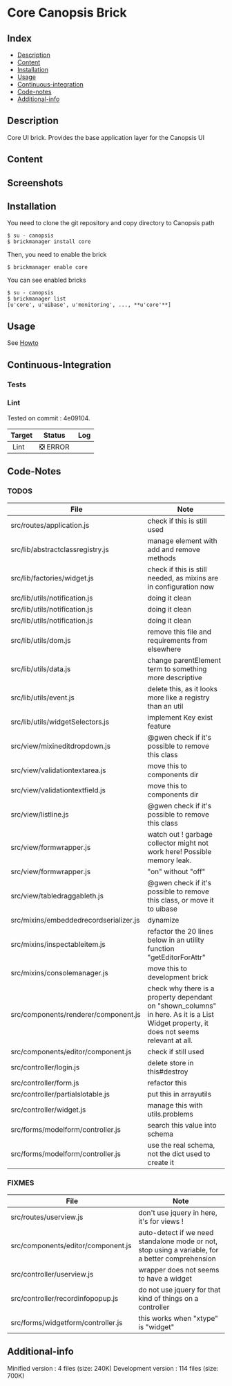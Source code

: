 # Core Canopsis Brick

## Index

- [Description](#description)
- [Content](#content)
- [Installation](#installation)
- [Usage](#usage)
- [Continuous-integration](#continuous-integration)
- [Code-notes](#code-notes)
- [Additional-info](#additional-info)

## Description

Core UI brick. Provides the base application layer for the Canopsis UI

## Content



## Screenshots



## Installation

You need to clone the git repository and copy directory to Canopsis path

    $ su - canopsis
    $ brickmanager install core

Then, you need to enable the brick

    $ brickmanager enable core

You can see enabled bricks

    $ su - canopsis
    $ brickmanager list
    [u'core', u'uibase', u'monitoring', ..., **u'core'**]

## Usage

See [Howto](https://git.canopsis.net/canopsis-ui-bricks/core/blob/master/doc/index.rst)

## Continuous-Integration

### Tests



### Lint

Tested on commit : 4e09104.

| Target | Status | Log |
| ------ | ------ | --- |
| Lint   | :negative_squared_cross_mark: ERROR |  |


## Code-Notes

### TODOS

| File   | Note   |
|--------|--------|
| src/routes/application.js | check if this is still used |
| src/lib/abstractclassregistry.js | manage element with add and remove methods |
| src/lib/factories/widget.js | check if this is still needed, as mixins are in configuration now |
| src/lib/utils/notification.js | doing it clean |
| src/lib/utils/notification.js | doing it clean |
| src/lib/utils/notification.js | doing it clean |
| src/lib/utils/dom.js | remove this file and requirements from elsewhere |
| src/lib/utils/data.js | change parentElement term to something more descriptive |
| src/lib/utils/event.js | delete this, as it looks more like a registry than an util |
| src/lib/utils/widgetSelectors.js | implement Key exist feature |
| src/view/mixineditdropdown.js | @gwen check if it's possible to remove this class |
| src/view/validationtextarea.js | move this to components dir |
| src/view/validationtextfield.js | move this to components dir |
| src/view/listline.js | @gwen check if it's possible to remove this class |
| src/view/formwrapper.js | watch out ! garbage collector might not work here! Possible memory leak. |
| src/view/formwrapper.js | "on" without "off" |
| src/view/tabledraggableth.js | @gwen check if it's possible to remove this class, or move it to uibase |
| src/mixins/embeddedrecordserializer.js | dynamize |
| src/mixins/inspectableitem.js | refactor the 20 lines below in an utility function "getEditorForAttr" |
| src/mixins/consolemanager.js | move this to development brick |
| src/components/renderer/component.js | check why there is a property dependant on "shown_columns" in here. As it is a List Widget property, it does not seems relevant at all. |
| src/components/editor/component.js | check if still used |
| src/controller/login.js | delete store in this#destroy |
| src/controller/form.js | refactor this |
| src/controller/partialslotable.js | put this in arrayutils |
| src/controller/widget.js | manage this with utils.problems |
| src/forms/modelform/controller.js | search this value into schema |
| src/forms/modelform/controller.js | use the real schema, not the dict used to create it |


### FIXMES

| File   | Note   |
|--------|--------|
| src/routes/userview.js | don't use jquery in here, it's for views ! |
| src/components/editor/component.js | auto-detect if we need standalone mode or not, stop using a variable, for a better comprehension |
| src/controller/userview.js | wrapper does not seems to have a widget |
| src/controller/recordinfopopup.js | do not use jquery for that kind of things on a controller |
| src/forms/widgetform/controller.js | this works when "xtype" is "widget" |


## Additional-info

Minified version : 4 files (size: 240K)
Development version : 114 files (size: 700K)
